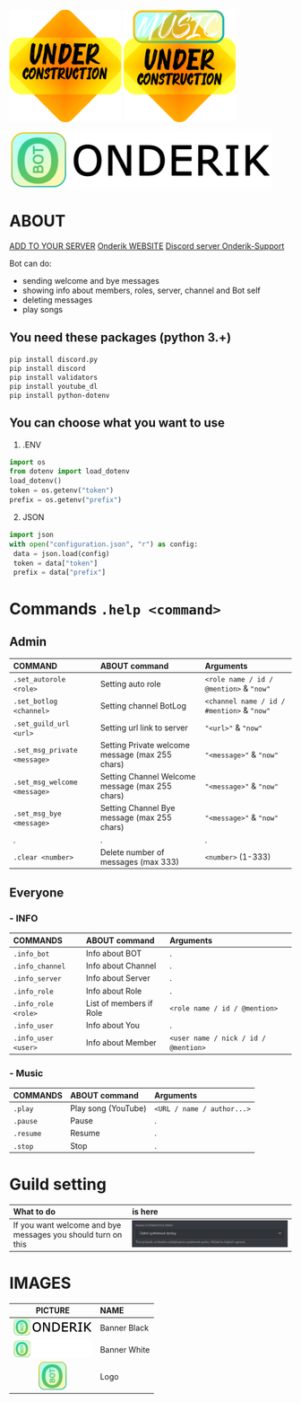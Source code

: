 <p>
    <img src="./src/under_construction.png" height="200"/>
    <img src="./src/music_under_construction.png" height="200"/>
</p>

<p><img src="./src/onderik-black.png" alt="banner black" height="100"></p>

# ABOUT

[ADD TO YOUR SERVER](https://discord.com/api/oauth2/authorize?client_id=804733813976203284&permissions=8&scope=bot)
[Onderik WEBSITE](https://ondrasalek.github.io/onderik/)
[Discord server Onderik-Support](https://ondrasalek.github.io/onderik/)

Bot can do:

- sending welcome and bye messages
- showing info about members, roles, server, channel and Bot self
- deleting messages
- play songs

## You need these packages (python 3.+)

```shell
pip install discord.py
pip install discord
pip install validators
pip install youtube_dl
pip install python-dotenv
```

## You can choose what you want to use

1. .ENV

```python
import os
from dotenv import load_dotenv
load_dotenv()
token = os.getenv("token")
prefix = os.getenv("prefix")
```

2. JSON

```python
import json
with open("configuration.json", "r") as config: 
 data = json.load(config)
 token = data["token"]
 prefix = data["prefix"]
```

# Commands `.help <command>`

## Admin

|COMMAND | ABOUT command | Arguments|
|:---  | :---  | :--- |
|`.set_autorole <role>` | Setting auto role | `<role name / id / @mention>` & `"now"`|
|`.set_botlog <channel>` | Setting channel BotLog | `<channel name / id / #mention>` & `"now"`|
|`.set_guild_url <url>` | Setting url link to server | `"<url>"` & `"now"`|
|`.set_msg_private <message>` | Setting Private welcome message (max 255 chars) | `"<message>"` & `"now"`|
|`.set_msg_welcome <message>` | Setting Channel Welcome message (max 255 chars) | `"<message>"` & `"now"`|
|`.set_msg_bye <message>` | Setting Channel Bye message (max 255 chars) | `"<message>"` & `"now"`|
|. | . | .|
|`.clear <number>` | Delete number of messages (max 333) | `<number>` (1-333)|

## Everyone

### - INFO

|COMMANDS | ABOUT command | Arguments|
:---  | :---  | :--- |
|`.info_bot` | Info about BOT | .|
|`.info_channel` | Info about Channel | .|
|`.info_server` | Info about Server | .|
|`.info_role` | Info about Role | .|
|`.info_role <role>` | List of members if Role | `<role name / id / @mention>`|
|`.info_user` | Info about You | .|
|`.info_user <user>` | Info about Member | `<user name / nick / id / @mention>`|

### - Music

|COMMANDS | ABOUT command | Arguments|
:---  | :---  | :--- |
|`.play` | Play song (YouTube) | `<URL / name / author...>`|
|`.pause` | Pause | .|
|`.resume` | Resume | .|
|`.stop` | Stop | .|

# Guild setting

|What to do | is here|
:---  | :--- |
|If you want welcome and bye messages you should turn on this |<img src="./src/system_messages.png" alt="system messages">|

# IMAGES

|PICTURE | NAME|
:---:  | :--- |
|<img src="./src/onderik-black.png" alt="banner black" height="30" >| Banner Black|
|<img src="./src/onderik-white.png" alt="banner white" height="30" >| Banner White|
|<img src="./src/logo-onderik.png" alt="logo" height="50" >| Logo|
